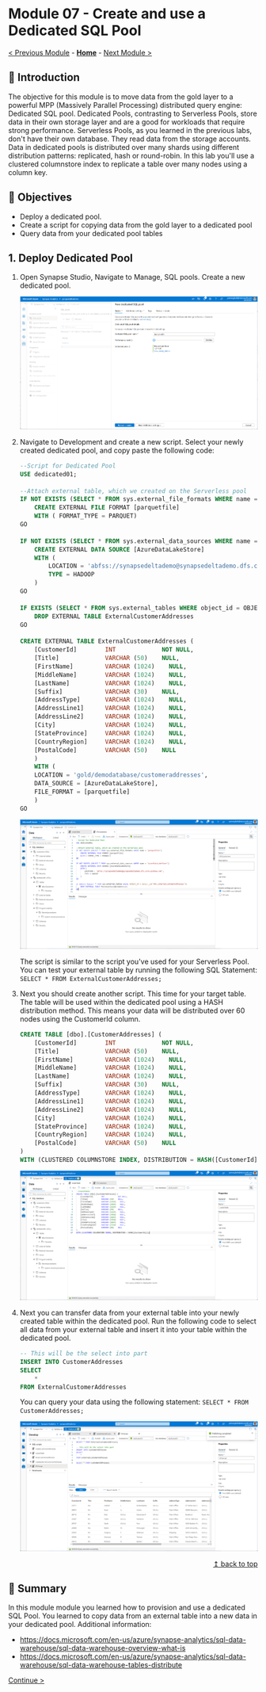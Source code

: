 # Module 07 - Create and use a Dedicated SQL Pool

[< Previous Module](../module06/module06.md) - **[Home](../README.md)** - [Next Module >](../module08/module08.md)

## :loudspeaker: Introduction

The objective for this module is to move data from the gold layer to a powerful MPP (Massively Parallel Processing) distributed query engine: Dedicated SQL pool. Dedicated Pools, contrasting to Serverless Pools, store data in their own storage layer and are a good for workloads that require strong performance. Serverless Pools, as you learned in the previous labs, don't have their own database. They read data from the storage accounts. Data in dedicated pools is distributed over many shards using different distribution patterns: replicated, hash or round-robin. In this lab you'll use a clustered columnstore index to replicate a table over many nodes using a column key. 

## :dart: Objectives

* Deploy a dedicated pool.
* Create a script for copying data from the gold layer to a dedicated pool
* Query data from your dedicated pool tables

## 1. Deploy Dedicated Pool

1. Open Synapse Studio, Navigate to Manage, SQL pools. Create a new dedicated pool.

    ![Create dedicated pool](../module07/screen01.png)

2. Navigate to Development and create a new script. Select your newly created dedicated pool, and copy paste the following code:

    ```sql
    --Script for Dedicated Pool
    USE dedicated01;

    --Attach external table, which we created on the Serverless pool
    IF NOT EXISTS (SELECT * FROM sys.external_file_formats WHERE name = 'parquetfile') 
        CREATE EXTERNAL FILE FORMAT [parquetfile] 
        WITH ( FORMAT_TYPE = PARQUET)
    GO

    IF NOT EXISTS (SELECT * FROM sys.external_data_sources WHERE name = 'AzureDataLakeStore') 
        CREATE EXTERNAL DATA SOURCE [AzureDataLakeStore] 
        WITH (
            LOCATION = 'abfss://synapsedeltademo@synapsedeltademo.dfs.core.windows.net', 
            TYPE = HADOOP 
        )
    GO

    IF EXISTS (SELECT * FROM sys.external_tables WHERE object_id = OBJECT_ID('dbo.ExternalCustomerAddresses'))
        DROP EXTERNAL TABLE ExternalCustomerAddresses
    GO

    CREATE EXTERNAL TABLE ExternalCustomerAddresses (
        [CustomerId]        INT             NOT NULL,
        [Title]             VARCHAR (50)    NULL,
        [FirstName]         VARCHAR (1024)    NULL,
        [MiddleName]        VARCHAR (1024)    NULL,
        [LastName]          VARCHAR (1024)    NULL,
        [Suffix]            VARCHAR (30)    NULL,
        [AddressType]       VARCHAR (1024)    NULL,
        [AddressLine1]      VARCHAR (1024)    NULL,
        [AddressLine2]      VARCHAR (1024)    NULL,
        [City]              VARCHAR (1024)    NULL,
        [StateProvince]     VARCHAR (1024)    NULL,
        [CountryRegion]     VARCHAR (1024)    NULL,
        [PostalCode]        VARCHAR (50)    NULL
        )
        WITH (
        LOCATION = 'gold/demodatabase/customeraddresses',
        DATA_SOURCE = [AzureDataLakeStore],
        FILE_FORMAT = [parquetfile]
        )
    GO
    ```

    ![Create external table](../module07/screen02.png)

    The script is similar to the script you've used for your Serverless Pool. You can test your external table by running the following SQL Statement: `SELECT * FROM ExternalCustomerAddresses;`

3. Next you should create another script. This time for your target table. The table will be used within the dedicated pool using a HASH distribution method. This means your data will be distributed over 60 nodes using the CustomerId column.

    ```sql
    CREATE TABLE [dbo].[CustomerAddresses] (
        [CustomerId]        INT             NOT NULL,
        [Title]             VARCHAR (50)    NULL,
        [FirstName]         VARCHAR (1024)    NULL,
        [MiddleName]        VARCHAR (1024)    NULL,
        [LastName]          VARCHAR (1024)    NULL,
        [Suffix]            VARCHAR (30)    NULL,
        [AddressType]       VARCHAR (1024)    NULL,
        [AddressLine1]      VARCHAR (1024)    NULL,
        [AddressLine2]      VARCHAR (1024)    NULL,
        [City]              VARCHAR (1024)    NULL,
        [StateProvince]     VARCHAR (1024)    NULL,
        [CountryRegion]     VARCHAR (1024)    NULL,
        [PostalCode]        VARCHAR (50)    NULL
    )
    WITH (CLUSTERED COLUMNSTORE INDEX, DISTRIBUTION = HASH([CustomerId]));
    ```

    ![Create table](../module07/screen03.png)

4. Next you can transfer data from your external table into your newly created table within the dedicated pool. Run the following code to select all data from your external table and insert it into your table within the dedicated pool.

    ```sql
    -- This will be the select into part
    INSERT INTO CustomerAddresses
    SELECT
        *
    FROM ExternalCustomerAddresses
    ```

    You can query your data using the following statement: `SELECT * FROM CustomerAddresses;`

    ![Transfer data](../module07/screen04.png)

<div align="right"><a href="#module-07---create-and-use-a-dedicated-sql-pool">↥ back to top</a></div>


## :tada: Summary

In this module module you learned how to provision and use a dedicated SQL Pool. You learned to copy data from an external table into a new data in your dedicated pool. Additional information:

- https://docs.microsoft.com/en-us/azure/synapse-analytics/sql-data-warehouse/sql-data-warehouse-overview-what-is
- https://docs.microsoft.com/en-us/azure/synapse-analytics/sql-data-warehouse/sql-data-warehouse-tables-distribute

[Continue >](../module08/module08.md)